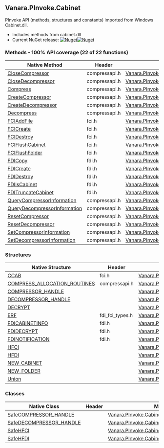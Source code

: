 ## Vanara.PInvoke.Cabinet  
PInvoke API (methods, structures and constants) imported from Windows Cabinet.dll.

- Includes methods from cabinet.dll  
- Current NuGet release: [![Nuget](https://img.shields.io/nuget/v/Vanara.PInvoke.Cabinet?logo=nuget&style=flat-square)![Nuget](https://img.shields.io/nuget/dt/Vanara.PInvoke.Cabinet?label=%20&style=flat-square)](https://www.nuget.org/packages/Vanara.PInvoke.Cabinet)  
### Methods - 100% API coverage (22 of 22 functions)  
Native Method | Header | Managed Method  
--- | --- | ---  
[CloseCompressor](https://www.google.com/search?num=5&q=CloseCompressor+site%3Adocs.microsoft.com) | compressapi.h | [Vanara.PInvoke.Cabinet.CloseCompressor](https://github.com/dahall/Vanara/search?l=C%23&q=CloseCompressor)  
[CloseDecompressor](https://www.google.com/search?num=5&q=CloseDecompressor+site%3Adocs.microsoft.com) | compressapi.h | [Vanara.PInvoke.Cabinet.CloseDecompressor](https://github.com/dahall/Vanara/search?l=C%23&q=CloseDecompressor)  
[Compress](https://www.google.com/search?num=5&q=Compress+site%3Adocs.microsoft.com) | compressapi.h | [Vanara.PInvoke.Cabinet.Compress](https://github.com/dahall/Vanara/search?l=C%23&q=Compress)  
[CreateCompressor](https://www.google.com/search?num=5&q=CreateCompressor+site%3Adocs.microsoft.com) | compressapi.h | [Vanara.PInvoke.Cabinet.CreateCompressor](https://github.com/dahall/Vanara/search?l=C%23&q=CreateCompressor)  
[CreateDecompressor](https://www.google.com/search?num=5&q=CreateDecompressor+site%3Adocs.microsoft.com) | compressapi.h | [Vanara.PInvoke.Cabinet.CreateDecompressor](https://github.com/dahall/Vanara/search?l=C%23&q=CreateDecompressor)  
[Decompress](https://www.google.com/search?num=5&q=Decompress+site%3Adocs.microsoft.com) | compressapi.h | [Vanara.PInvoke.Cabinet.Decompress](https://github.com/dahall/Vanara/search?l=C%23&q=Decompress)  
[FCIAddFile](https://www.google.com/search?num=5&q=FCIAddFile+site%3Adocs.microsoft.com) | fci.h | [Vanara.PInvoke.Cabinet.FCIAddFile](https://github.com/dahall/Vanara/search?l=C%23&q=FCIAddFile)  
[FCICreate](https://www.google.com/search?num=5&q=FCICreate+site%3Adocs.microsoft.com) | fci.h | [Vanara.PInvoke.Cabinet.FCICreate](https://github.com/dahall/Vanara/search?l=C%23&q=FCICreate)  
[FCIDestroy](https://www.google.com/search?num=5&q=FCIDestroy+site%3Adocs.microsoft.com) | fci.h | [Vanara.PInvoke.Cabinet.FCIDestroy](https://github.com/dahall/Vanara/search?l=C%23&q=FCIDestroy)  
[FCIFlushCabinet](https://www.google.com/search?num=5&q=FCIFlushCabinet+site%3Adocs.microsoft.com) | fci.h | [Vanara.PInvoke.Cabinet.FCIFlushCabinet](https://github.com/dahall/Vanara/search?l=C%23&q=FCIFlushCabinet)  
[FCIFlushFolder](https://www.google.com/search?num=5&q=FCIFlushFolder+site%3Adocs.microsoft.com) | fci.h | [Vanara.PInvoke.Cabinet.FCIFlushFolder](https://github.com/dahall/Vanara/search?l=C%23&q=FCIFlushFolder)  
[FDICopy](https://www.google.com/search?num=5&q=FDICopy+site%3Adocs.microsoft.com) | fdi.h | [Vanara.PInvoke.Cabinet.FDICopy](https://github.com/dahall/Vanara/search?l=C%23&q=FDICopy)  
[FDICreate](https://www.google.com/search?num=5&q=FDICreate+site%3Adocs.microsoft.com) | fdi.h | [Vanara.PInvoke.Cabinet.FDICreate](https://github.com/dahall/Vanara/search?l=C%23&q=FDICreate)  
[FDIDestroy](https://www.google.com/search?num=5&q=FDIDestroy+site%3Adocs.microsoft.com) | fdi.h | [Vanara.PInvoke.Cabinet.FDIDestroy](https://github.com/dahall/Vanara/search?l=C%23&q=FDIDestroy)  
[FDIIsCabinet](https://www.google.com/search?num=5&q=FDIIsCabinet+site%3Adocs.microsoft.com) | fdi.h | [Vanara.PInvoke.Cabinet.FDIIsCabinet](https://github.com/dahall/Vanara/search?l=C%23&q=FDIIsCabinet)  
[FDITruncateCabinet](https://www.google.com/search?num=5&q=FDITruncateCabinet+site%3Adocs.microsoft.com) | fdi.h | [Vanara.PInvoke.Cabinet.FDITruncateCabinet](https://github.com/dahall/Vanara/search?l=C%23&q=FDITruncateCabinet)  
[QueryCompressorInformation](https://www.google.com/search?num=5&q=QueryCompressorInformation+site%3Adocs.microsoft.com) | compressapi.h | [Vanara.PInvoke.Cabinet.QueryCompressorInformation](https://github.com/dahall/Vanara/search?l=C%23&q=QueryCompressorInformation)  
[QueryDecompressorInformation](https://www.google.com/search?num=5&q=QueryDecompressorInformation+site%3Adocs.microsoft.com) | compressapi.h | [Vanara.PInvoke.Cabinet.QueryDecompressorInformation](https://github.com/dahall/Vanara/search?l=C%23&q=QueryDecompressorInformation)  
[ResetCompressor](https://www.google.com/search?num=5&q=ResetCompressor+site%3Adocs.microsoft.com) | compressapi.h | [Vanara.PInvoke.Cabinet.ResetCompressor](https://github.com/dahall/Vanara/search?l=C%23&q=ResetCompressor)  
[ResetDecompressor](https://www.google.com/search?num=5&q=ResetDecompressor+site%3Adocs.microsoft.com) | compressapi.h | [Vanara.PInvoke.Cabinet.ResetDecompressor](https://github.com/dahall/Vanara/search?l=C%23&q=ResetDecompressor)  
[SetCompressorInformation](https://www.google.com/search?num=5&q=SetCompressorInformation+site%3Adocs.microsoft.com) | compressapi.h | [Vanara.PInvoke.Cabinet.SetCompressorInformation](https://github.com/dahall/Vanara/search?l=C%23&q=SetCompressorInformation)  
[SetDecompressorInformation](https://www.google.com/search?num=5&q=SetDecompressorInformation+site%3Adocs.microsoft.com) | compressapi.h | [Vanara.PInvoke.Cabinet.SetDecompressorInformation](https://github.com/dahall/Vanara/search?l=C%23&q=SetDecompressorInformation)  
### Structures  
Native Structure | Header | Managed Structure  
--- | --- | ---  
[CCAB](https://www.google.com/search?num=5&q=CCAB+site%3Adocs.microsoft.com) | fci.h | [Vanara.PInvoke.Cabinet.CCAB](https://github.com/dahall/Vanara/search?l=C%23&q=CCAB)  
[COMPRESS_ALLOCATION_ROUTINES](https://www.google.com/search?num=5&q=COMPRESS_ALLOCATION_ROUTINES+site%3Adocs.microsoft.com) | compressapi.h | [Vanara.PInvoke.Cabinet.COMPRESS_ALLOCATION_ROUTINES](https://github.com/dahall/Vanara/search?l=C%23&q=COMPRESS_ALLOCATION_ROUTINES)  
[COMPRESSOR_HANDLE](https://www.google.com/search?num=5&q=COMPRESSOR_HANDLE+site%3Adocs.microsoft.com) |  | [Vanara.PInvoke.Cabinet.COMPRESSOR_HANDLE](https://github.com/dahall/Vanara/search?l=C%23&q=COMPRESSOR_HANDLE)  
[DECOMPRESSOR_HANDLE](https://www.google.com/search?num=5&q=DECOMPRESSOR_HANDLE+site%3Adocs.microsoft.com) |  | [Vanara.PInvoke.Cabinet.DECOMPRESSOR_HANDLE](https://github.com/dahall/Vanara/search?l=C%23&q=DECOMPRESSOR_HANDLE)  
[DECRYPT](https://www.google.com/search?num=5&q=DECRYPT+site%3Adocs.microsoft.com) |  | [Vanara.PInvoke.Cabinet.FDIDECRYPT.DECRYPT](https://github.com/dahall/Vanara/search?l=C%23&q=DECRYPT)  
[ERF](https://www.google.com/search?num=5&q=ERF+site%3Adocs.microsoft.com) | fdi_fci_types.h | [Vanara.PInvoke.Cabinet.ERF](https://github.com/dahall/Vanara/search?l=C%23&q=ERF)  
[FDICABINETINFO](https://www.google.com/search?num=5&q=FDICABINETINFO+site%3Adocs.microsoft.com) | fdi.h | [Vanara.PInvoke.Cabinet.FDICABINETINFO](https://github.com/dahall/Vanara/search?l=C%23&q=FDICABINETINFO)  
[FDIDECRYPT](https://www.google.com/search?num=5&q=FDIDECRYPT+site%3Adocs.microsoft.com) | fdi.h | [Vanara.PInvoke.Cabinet.FDIDECRYPT](https://github.com/dahall/Vanara/search?l=C%23&q=FDIDECRYPT)  
[FDINOTIFICATION](https://www.google.com/search?num=5&q=FDINOTIFICATION+site%3Adocs.microsoft.com) | fdi.h | [Vanara.PInvoke.Cabinet.FDINOTIFICATION](https://github.com/dahall/Vanara/search?l=C%23&q=FDINOTIFICATION)  
[HFCI](https://www.google.com/search?num=5&q=HFCI+site%3Adocs.microsoft.com) |  | [Vanara.PInvoke.Cabinet.HFCI](https://github.com/dahall/Vanara/search?l=C%23&q=HFCI)  
[HFDI](https://www.google.com/search?num=5&q=HFDI+site%3Adocs.microsoft.com) |  | [Vanara.PInvoke.Cabinet.HFDI](https://github.com/dahall/Vanara/search?l=C%23&q=HFDI)  
[NEW_CABINET](https://www.google.com/search?num=5&q=NEW_CABINET+site%3Adocs.microsoft.com) |  | [Vanara.PInvoke.Cabinet.FDIDECRYPT.NEW_CABINET](https://github.com/dahall/Vanara/search?l=C%23&q=NEW_CABINET)  
[NEW_FOLDER](https://www.google.com/search?num=5&q=NEW_FOLDER+site%3Adocs.microsoft.com) |  | [Vanara.PInvoke.Cabinet.FDIDECRYPT.NEW_FOLDER](https://github.com/dahall/Vanara/search?l=C%23&q=NEW_FOLDER)  
[Union](https://www.google.com/search?num=5&q=Union+site%3Adocs.microsoft.com) |  | [Vanara.PInvoke.Cabinet.FDIDECRYPT.Union](https://github.com/dahall/Vanara/search?l=C%23&q=Union)  
### Classes  
Native Class | Header | Managed Class  
--- | --- | ---  
[SafeCOMPRESSOR_HANDLE](https://www.google.com/search?num=5&q=SafeCOMPRESSOR_HANDLE+site%3Adocs.microsoft.com) |  | [Vanara.PInvoke.Cabinet.SafeCOMPRESSOR_HANDLE](https://github.com/dahall/Vanara/search?l=C%23&q=SafeCOMPRESSOR_HANDLE)  
[SafeDECOMPRESSOR_HANDLE](https://www.google.com/search?num=5&q=SafeDECOMPRESSOR_HANDLE+site%3Adocs.microsoft.com) |  | [Vanara.PInvoke.Cabinet.SafeDECOMPRESSOR_HANDLE](https://github.com/dahall/Vanara/search?l=C%23&q=SafeDECOMPRESSOR_HANDLE)  
[SafeHFCI](https://www.google.com/search?num=5&q=SafeHFCI+site%3Adocs.microsoft.com) |  | [Vanara.PInvoke.Cabinet.SafeHFCI](https://github.com/dahall/Vanara/search?l=C%23&q=SafeHFCI)  
[SafeHFDI](https://www.google.com/search?num=5&q=SafeHFDI+site%3Adocs.microsoft.com) |  | [Vanara.PInvoke.Cabinet.SafeHFDI](https://github.com/dahall/Vanara/search?l=C%23&q=SafeHFDI)  
